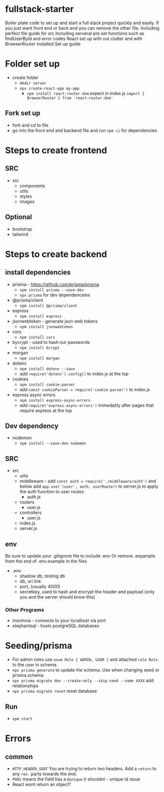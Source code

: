 # fullstack-starter

Boiler plate code to set up and start a full stack project quickly and easily.
If you just want front end or back end you can remove the other file.
Including perfect file guide for src
Including serveral pre set functions such as findUserById and error codes
React set up with out clutter and with BrowserRouter installed
Set up guide

# Folder set up
- create folder
  - `mkdir server`
  - `npx create-react-app my-app`
    - `npm install react-router-dom` expect in index.js `import { BrowserRouter } from 'react-router-dom'`

## Fork set up
- fork and cd to file
- go into the front end and backend file and run `npm ci` for dependencies
# Steps to create frontend
## SRC

- src
  - components
  - utils
  - styles
  - images

## Optional 
- bootstrap
- tailwind
# Steps to create backend

## install dependencies

- prisma - https://github.com/prisma/prisma
  - `npm install prisma --save-dev`
  - `npx prisma` for dev dependenceies
- @prisma/client
  - `npm install @prisma/client`
- express
  - `npm install express`
- jsonwebtoken - generate json web tokens
  - `npm install jsonwebtoken`
- cors
  - `npm install cors`
- bycrypt - used to hash our passwords
  - `npm install bcrypt`
- morgan
  - `npm install morgan`
- dotenv
  - `npm install dotenv --save`
  - add `require('dotenv').config()` to index.js at the top
- cookies
  - `npm install cookie-parser`
  - add `const cookieParser = require('cookie-parser')` to index.js
- express async errors
  - `npm install express-async-errors`
  - add `require('express-async-errors')` immedaitly after pages that require express at the top

## Dev dependency

- nodemon
  - `npm install --save-dev nodemon`

## SRC

- src
  - utils
  - middleware - add `const auth = require('./middleware/auth')` and below add `app.use('/user', auth, userRouter)` to server.js to apply the auth function to user routes
    - auth.js
  - routers
    - user.js
  - controllers
    - user.js
  - index.js
  - server.js

## env
Be sure to update your .gitignore file to include .env
Or remove .expample from the end of .env.example in the files
- .env
  - shadow db, testing db
  - db,  url link
  - port, (usually 4000)
  - secretkey, used to hash and encrypt the header and payload (only you and the server should know this)

### Other Programs

- insomnia - connects to your localhost via port
- elephantsql - hosts postgreSQL databases

# Seeding/prisma

- For admin roles use `enum Role { ADMIN, USER }` and attached `role Role` to the user in schema.
- `npx prisma generate` to update the schema. Use when changing seed or prisma.schema
- `npx prisma migrate dev --create-only --skip-seed --name XXXX` add relationships
- `npx prisma migrate reset` reset database
## Run 

- `npm start` 

# Errors
## common
- `HTTP_HEADER_SENT` You are trying to return two headers. Add a `return` to any `res.` parts towards the end.
- `P002` means the field has a `@unique` it shouldnt - unique id issue
- React wont return an object?